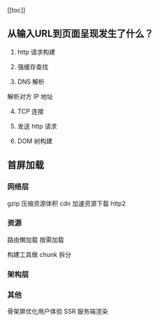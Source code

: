 [[toc]]

## 从输入URL到页面呈现发生了什么？

1. http 请求构建

2. 强缓存查找

3. DNS 解析

解析对方 IP 地址

4. TCP 连接

5. 发送 http 请求

6. DOM 树构建

## 首屏加载

### 网络层

gzip 压缩资源体积
cdn 加速资源下载
http2

### 资源

路由懒加载
按需加载

构建工具做 chunk 拆分

### 架构层

### 其他

骨架屏优化用户体验
SSR 服务端渲染
